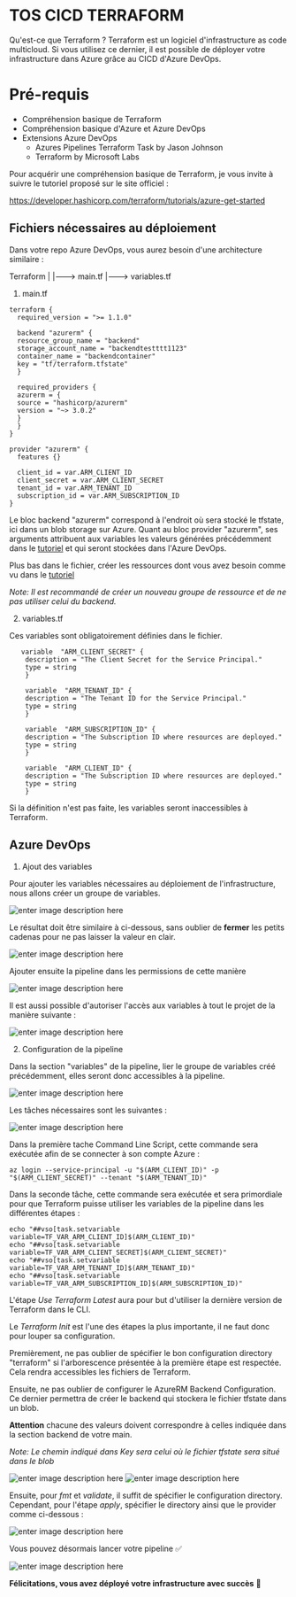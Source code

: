 # TOS CICD TERRAFORM

Qu'est-ce que Terraform ? Terraform est un logiciel d'infrastructure as code multicloud. Si vous utilisez ce dernier, il est possible de déployer votre infrastructure dans Azure grâce au CICD d'Azure DevOps.

# Pré-requis

 - Compréhension basique de Terraform
 - Compréhension basique d'Azure et Azure DevOps
 - Extensions Azure DevOps
	 -  Azures Pipelines Terraform Task by Jason Johnson
	 - Terraform by Microsoft Labs
 
 
Pour acquérir une compréhension basique de Terraform, je vous invite à suivre le tutoriel proposé sur le site officiel : 

https://developer.hashicorp.com/terraform/tutorials/azure-get-started

## Fichiers nécessaires au déploiement

Dans votre repo Azure DevOps, vous aurez besoin d'une architecture similaire :

Terraform
|
|---> main.tf
|---> variables.tf

 1. main.tf
 

  ```hcl
terraform {
    required_version = ">= 1.1.0"
    
    backend "azurerm" {
    resource_group_name = "backend"
    storage_account_name = "backendtestttt1123"
    container_name = "backendcontainer"
    key = "tf/terraform.tfstate"
    }

    required_providers {
    azurerm = {
    source = "hashicorp/azurerm"
    version = "~> 3.0.2"
    }
    }
}

provider "azurerm" {
    features {}
    
    client_id = var.ARM_CLIENT_ID
    client_secret = var.ARM_CLIENT_SECRET
    tenant_id = var.ARM_TENANT_ID
    subscription_id = var.ARM_SUBSCRIPTION_ID
}
```
    
 Le bloc backend "azurerm" correspond à l'endroit où sera stocké le tfstate, ici dans un blob storage sur Azure.
 Quant au bloc provider "azurerm", ses arguments attribuent aux variables les valeurs générées précédemment dans le [tutoriel](https://developer.hashicorp.com/terraform/tutorials/azure-get-started/azure-build) et qui seront stockées dans l'Azure DevOps.

Plus bas dans le fichier, créer les ressources dont vous avez besoin comme vu dans le [tutoriel](https://developer.hashicorp.com/terraform/tutorials/azure-get-started/azure-build)

*Note: Il est recommandé de créer un nouveau groupe de ressource et de ne pas utiliser celui du backend.*

 2. variables.tf

Ces variables sont obligatoirement définies dans le fichier.

 

       variable  "ARM_CLIENT_SECRET" {
        description = "The Client Secret for the Service Principal."
        type = string
        }
        
        variable  "ARM_TENANT_ID" {
        description = "The Tenant ID for the Service Principal."
        type = string
        }
        
        variable  "ARM_SUBSCRIPTION_ID" {
        description = "The Subscription ID where resources are deployed."
        type = string
        }
        
        variable  "ARM_CLIENT_ID" {
        description = "The Subscription ID where resources are deployed."
        type = string
        }

Si la définition n'est pas faite, les variables seront inaccessibles à Terraform.   

## Azure DevOps

 1. Ajout des variables

Pour ajouter les variables nécessaires au déploiement de l'infrastructure, nous allons créer un groupe de variables.

![enter image description here](https://i.ibb.co/1MR6wqX/Capture-d-e-cran-2024-02-22-a-10-23-21.png)

Le résultat doit être similaire à ci-dessous, sans oublier de **fermer** les petits cadenas pour ne pas laisser la valeur en clair.

![enter image description here](https://i.ibb.co/nzgMYBW/Capture-d-e-cran-2024-02-22-a-10-31-09.png)

Ajouter ensuite la pipeline dans les permissions de cette manière

![enter image description here](https://i.ibb.co/0jLDF6b/Capture-d-e-cran-2024-02-22-a-11-09-17.png)

Il est aussi possible d'autoriser l'accès aux variables à tout le projet de la manière suivante : 

![enter image description here](https://i.stack.imgur.com/qLpO0.png)

 2. Configuration de la pipeline

Dans la section "variables" de la pipeline, lier le groupe de variables créé précédemment, elles seront donc accessibles à la pipeline.

![enter image description here](https://i.ibb.co/hRgfd5M/Capture-d-e-cran-2024-02-22-a-11-04-31.png)

Les tâches nécessaires sont les suivantes :

![enter image description here](https://i.ibb.co/m9KKqvW/Capture-d-e-cran-2024-02-22-a-11-17-23.png)

Dans la première tache Command Line Script, cette commande sera exécutée afin de se connecter à son compte Azure :

    az login --service-principal -u "$(ARM_CLIENT_ID)" -p "$(ARM_CLIENT_SECRET)" --tenant "$(ARM_TENANT_ID)"

Dans la seconde tâche, cette commande sera exécutée et sera primordiale pour que Terraform puisse utiliser les variables de la pipeline dans les différentes étapes :

    echo "##vso[task.setvariable variable=TF_VAR_ARM_CLIENT_ID]$(ARM_CLIENT_ID)"
    echo "##vso[task.setvariable variable=TF_VAR_ARM_CLIENT_SECRET]$(ARM_CLIENT_SECRET)"
    echo "##vso[task.setvariable variable=TF_VAR_ARM_TENANT_ID]$(ARM_TENANT_ID)"    
    echo "##vso[task.setvariable variable=TF_VAR_ARM_SUBSCRIPTION_ID]$(ARM_SUBSCRIPTION_ID)"

L'étape *Use Terraform Latest* aura pour but d'utiliser la dernière version de Terraform dans le CLI.

Le *Terraform Init* est l'une des étapes la plus importante, il ne faut donc pour louper sa configuration.

Premièrement, ne pas oublier de spécifier le bon configuration directory "terraform" si l'arborescence présentée à la première étape est respectée. Cela rendra accessibles les fichiers de Terraform.

Ensuite, ne pas oublier de configurer le AzureRM Backend Configuration.
Ce dernier permettra de créer le backend qui stockera le fichier tfstate dans un blob.

**Attention** chacune des valeurs doivent correspondre à celles indiquée dans la section backend de votre main.

*Note: Le chemin indiqué dans Key sera celui où le fichier tfstate sera situé dans le blob*

![enter image description here](https://i.ibb.co/h2Csszv/Capture-d-e-cran-2024-02-22-a-11-32-40.png)
![enter image description here](https://i.ibb.co/Bz5vTG8/Capture-d-e-cran-2024-02-22-a-11-33-55.png)

Ensuite, pour *fmt* et *validate*, il suffit de spécifier le configuration directory.
Cependant, pour l'étape *apply*, spécifier le directory ainsi que le provider comme ci-dessous :

![enter image description here](https://i.ibb.co/r6Pjthr/Capture-d-e-cran-2024-02-22-a-11-40-34.png)

Vous pouvez désormais lancer votre pipeline ✅

![enter image description here](https://i.ibb.co/0VVtLYc/Capture-d-e-cran-2024-02-22-a-13-00-49.png)



**Félicitations, vous avez déployé votre infrastructure avec succès**  🥳



